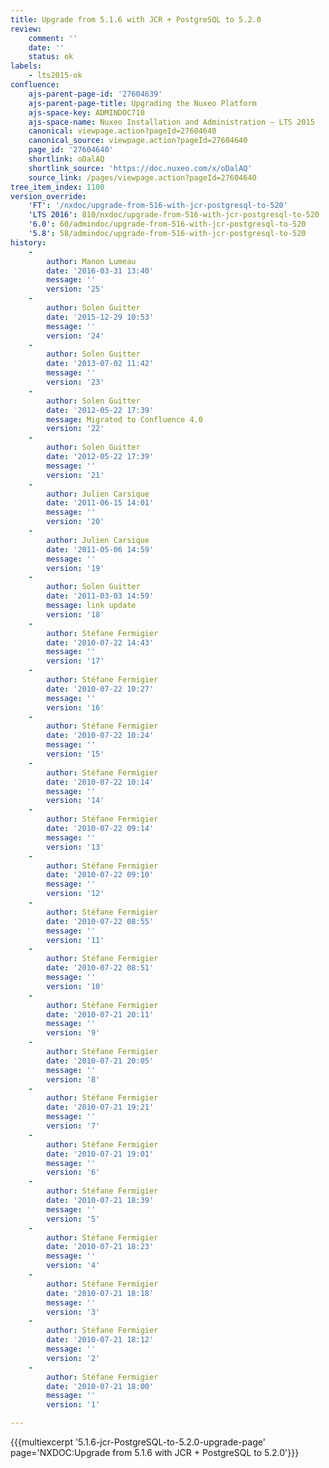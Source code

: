 ```yaml
---
title: Upgrade from 5.1.6 with JCR + PostgreSQL to 5.2.0
review:
    comment: ''
    date: ''
    status: ok
labels:
    - lts2015-ok
confluence:
    ajs-parent-page-id: '27604639'
    ajs-parent-page-title: Upgrading the Nuxeo Platform
    ajs-space-key: ADMINDOC710
    ajs-space-name: Nuxeo Installation and Administration — LTS 2015
    canonical: viewpage.action?pageId=27604640
    canonical_source: viewpage.action?pageId=27604640
    page_id: '27604640'
    shortlink: oDalAQ
    shortlink_source: 'https://doc.nuxeo.com/x/oDalAQ'
    source_link: /pages/viewpage.action?pageId=27604640
tree_item_index: 1100
version_override:
    'FT': '/nxdoc/upgrade-from-516-with-jcr-postgresql-to-520'
    'LTS 2016': 810/nxdoc/upgrade-from-516-with-jcr-postgresql-to-520
    '6.0': 60/admindoc/upgrade-from-516-with-jcr-postgresql-to-520
    '5.8': 58/admindoc/upgrade-from-516-with-jcr-postgresql-to-520
history:
    -
        author: Manon Lumeau
        date: '2016-03-31 13:40'
        message: ''
        version: '25'
    -
        author: Solen Guitter
        date: '2015-12-29 10:53'
        message: ''
        version: '24'
    -
        author: Solen Guitter
        date: '2013-07-02 11:42'
        message: ''
        version: '23'
    -
        author: Solen Guitter
        date: '2012-05-22 17:39'
        message: Migrated to Confluence 4.0
        version: '22'
    -
        author: Solen Guitter
        date: '2012-05-22 17:39'
        message: ''
        version: '21'
    -
        author: Julien Carsique
        date: '2011-06-15 14:01'
        message: ''
        version: '20'
    -
        author: Julien Carsique
        date: '2011-05-06 14:59'
        message: ''
        version: '19'
    -
        author: Solen Guitter
        date: '2011-03-03 14:59'
        message: link update
        version: '18'
    -
        author: Stéfane Fermigier
        date: '2010-07-22 14:43'
        message: ''
        version: '17'
    -
        author: Stéfane Fermigier
        date: '2010-07-22 10:27'
        message: ''
        version: '16'
    -
        author: Stéfane Fermigier
        date: '2010-07-22 10:24'
        message: ''
        version: '15'
    -
        author: Stéfane Fermigier
        date: '2010-07-22 10:14'
        message: ''
        version: '14'
    -
        author: Stéfane Fermigier
        date: '2010-07-22 09:14'
        message: ''
        version: '13'
    -
        author: Stéfane Fermigier
        date: '2010-07-22 09:10'
        message: ''
        version: '12'
    -
        author: Stéfane Fermigier
        date: '2010-07-22 08:55'
        message: ''
        version: '11'
    -
        author: Stéfane Fermigier
        date: '2010-07-22 08:51'
        message: ''
        version: '10'
    -
        author: Stéfane Fermigier
        date: '2010-07-21 20:11'
        message: ''
        version: '9'
    -
        author: Stéfane Fermigier
        date: '2010-07-21 20:05'
        message: ''
        version: '8'
    -
        author: Stéfane Fermigier
        date: '2010-07-21 19:21'
        message: ''
        version: '7'
    -
        author: Stéfane Fermigier
        date: '2010-07-21 19:01'
        message: ''
        version: '6'
    -
        author: Stéfane Fermigier
        date: '2010-07-21 18:39'
        message: ''
        version: '5'
    -
        author: Stéfane Fermigier
        date: '2010-07-21 18:23'
        message: ''
        version: '4'
    -
        author: Stéfane Fermigier
        date: '2010-07-21 18:18'
        message: ''
        version: '3'
    -
        author: Stéfane Fermigier
        date: '2010-07-21 18:12'
        message: ''
        version: '2'
    -
        author: Stéfane Fermigier
        date: '2010-07-21 18:00'
        message: ''
        version: '1'

---
```

{{{multiexcerpt '5.1.6-jcr-PostgreSQL-to-5.2.0-upgrade-page' page='NXDOC:Upgrade from 5.1.6 with JCR + PostgreSQL to 5.2.0'}}}

